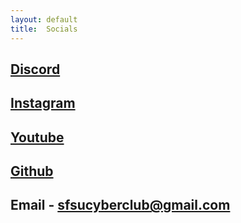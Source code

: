 ```yaml
---
layout: default
title:  Socials 
---
```


## [Discord](https://discord.com/invite/A7NtVeR6ek)
## [Instagram](https://www.instagram.com/sfsucybersecurityclub/)
## [Youtube](https://www.youtube.com/@SFSUcyberclub)
## [Github](https://github.com/SFSUCyberClub)
## Email - sfsucyberclub@gmail.com
